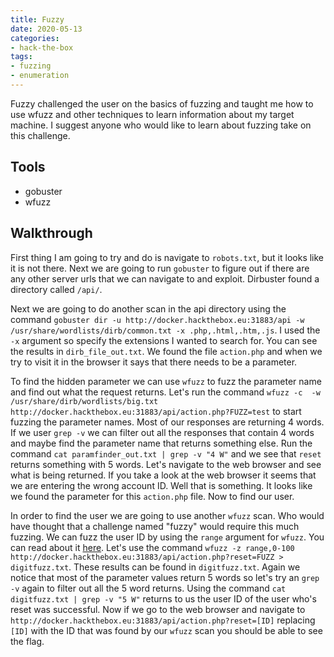 ```yaml
---
title: Fuzzy
date: 2020-05-13
categories:
- hack-the-box
tags:
- fuzzing
- enumeration
---
```


Fuzzy challenged the user on the basics of fuzzing and taught me how to use wfuzz and other techniques to learn information about my target machine. I suggest anyone who would like to learn about fuzzing take on this challenge.

## Tools

* gobuster
* wfuzz

## Walkthrough

First thing I am going to try and do is navigate to `robots.txt`, but it looks like it is not there. Next we are going to run `gobuster` to figure out if there are any other server urls that we can navigate to and exploit. Dirbuster found a directory called `/api/`.

Next we are going to do another scan in the api directory using the command `gobuster dir -u http://docker.hackthebox.eu:31883/api -w /usr/share/wordlists/dirb/common.txt -x .php,.html,.htm,.js`. I used the `-x` argument so specify the extensions I wanted to search for. You can see the results in `dirb_file_out.txt`. We found the file `action.php` and when we try to visit it in the browser it says that there needs to be a parameter.

To find the hidden parameter we can use `wfuzz` to fuzz the parameter name and find out what the request returns. Let's run the command `wfuzz -c  -w /usr/share/dirb/wordlists/big.txt http://docker.hackthebox.eu:31883/api/action.php?FUZZ=test` to start fuzzing the parameter names. Most of our responses are returning 4 words. If we user `grep -v` we can filter out all the responses that contain 4 words and maybe find the parameter name that returns something else. Run the command `cat paramfinder_out.txt | grep -v "4 W"` and we see that `reset` returns something with 5 words. Let's navigate to the web browser and see what is being returned. If you take a look at the web browser it seems that we are entering the wrong account ID. Well that is something. It looks like we found the parameter for this `action.php` file. Now to find our user.

In order to find the user we are going to use another `wfuzz` scan. Who would have thought that a challenge named "fuzzy" would require this much fuzzing. We can fuzz the user ID by using the `range` argument for `wfuzz`. You can read about it [here](https://wfuzz.readthedocs.io/en/latest/user/basicusage.html). Let's use the command `wfuzz -z range,0-100 http://docker.hackthebox.eu:31883/api/action.php?reset=FUZZ > digitfuzz.txt`. These results can be found in `digitfuzz.txt`. Again we notice that most of the parameter values return 5 words so let's try an `grep -v` again to filter out all the 5 word returns. Using the command `cat digitfuzz.txt | grep -v "5 W"` returns to us the user ID of the user who's reset was successful. Now if we go to the web browser and navigate to `http://docker.hackthebox.eu:31883/api/action.php?reset=[ID]` replacing `[ID]` with the ID that was found by our `wfuzz` scan you should be able to see the flag.
